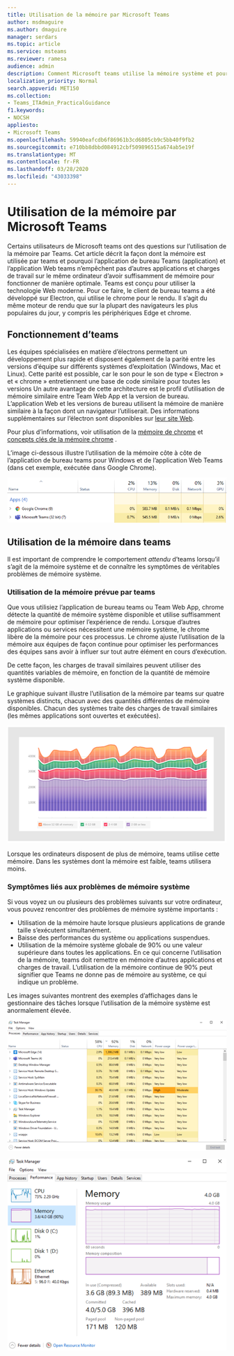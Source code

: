 ```yaml
---
title: Utilisation de la mémoire par Microsoft Teams
author: msdmaguire
ms.author: dmaguire
manager: serdars
ms.topic: article
ms.service: msteams
ms.reviewer: ramesa
audience: admin
description: Comment Microsoft teams utilise la mémoire système et pourquoi l’utilisation de la mémoire est identique entre l’application de bureau et l’application Web.
localization_priority: Normal
search.appverid: MET150
ms.collection:
- Teams_ITAdmin_PracticalGuidance
f1.keywords:
- NOCSH
appliesto:
- Microsoft Teams
ms.openlocfilehash: 59940eafcdb6f86961b3cd6805cb9c5bb40f9fb2
ms.sourcegitcommit: e710bb8dbbd084912cbf509896515a674ab5e19f
ms.translationtype: MT
ms.contentlocale: fr-FR
ms.lasthandoff: 03/28/2020
ms.locfileid: "43033398"
---
```

# <a name="how-microsoft-teams-uses-memory"></a>Utilisation de la mémoire par Microsoft Teams

Certains utilisateurs de Microsoft teams ont des questions sur l’utilisation de la mémoire par Teams. Cet article décrit la façon dont la mémoire est utilisée par teams et pourquoi l’application de bureau Teams (application) et l’application Web teams n’empêchent pas d’autres applications et charges de travail sur le même ordinateur d’avoir suffisamment de mémoire pour fonctionner de manière optimale. Teams est conçu pour utiliser la technologie Web moderne. Pour ce faire, le client de bureau teams a été développé sur Electron, qui utilise le chrome pour le rendu. Il s’agit du même moteur de rendu que sur la plupart des navigateurs les plus populaires du jour, y compris les périphériques Edge et chrome.

## <a name="how-teams-works"></a>Fonctionnement d’teams

Les équipes spécialisées en matière d’électrons permettent un développement plus rapide et disposent également de la parité entre les versions d’équipe sur différents systèmes d’exploitation (Windows, Mac et Linux). Cette parité est possible, car le son pour le son de type « Electron » et « chrome » entretiennent une base de code similaire pour toutes les versions Un autre avantage de cette architecture est le profil d’utilisation de mémoire similaire entre Team Web App et la version de bureau. L’application Web et les versions de bureau utilisent la mémoire de manière similaire à la façon dont un navigateur l’utiliserait. Des informations supplémentaires sur l’électron sont disponibles sur [leur site Web](https://electronjs.org/).

Pour plus d’informations, voir utilisation de la [mémoire de chrome](https://www.chromium.org/developers/memory-usage-backgrounder) et [concepts clés de la mémoire chrome](https://chromium.googlesource.com/chromium/src.git/+/master/docs/memory/key_concepts.md) .

L’image ci-dessous illustre l’utilisation de la mémoire côte à côte de l’application de bureau teams pour Windows et de l’application Web Teams (dans cet exemple, exécutée dans Google Chrome).

![Application de bureau teams et utilisation de la mémoire Web App](media/teams-memory-clientweb.png)

## <a name="memory-usage-in-teams"></a>Utilisation de la mémoire dans teams

Il est important de comprendre le comportement *attendu* d’teams lorsqu’il s’agit de la mémoire système et de connaître les symptômes de véritables problèmes de mémoire système.

### <a name="expected-memory-usage-by-teams"></a>Utilisation de la mémoire prévue par teams

Que vous utilisiez l’application de bureau teams ou Team Web App, chrome détecte la quantité de mémoire système disponible et utilise suffisamment de mémoire pour optimiser l’expérience de rendu. Lorsque d’autres applications ou services nécessitent une mémoire système, le chrome libère de la mémoire pour ces processus. Le chrome ajuste l’utilisation de la mémoire aux équipes de façon continue pour optimiser les performances des équipes sans avoir à influer sur tout autre élément en cours d’exécution.

De cette façon, les charges de travail similaires peuvent utiliser des quantités variables de mémoire, en fonction de la quantité de mémoire système disponible.

Le graphique suivant illustre l’utilisation de la mémoire par teams sur quatre systèmes distincts, chacun avec des quantités différentes de mémoire disponibles. Chacun des systèmes traite des charges de travail similaires (les mêmes applications sont ouvertes et exécutées).

![Utilisation de la mémoire par teams sur différents systèmes](media/teams-memory-usage.png)

Lorsque les ordinateurs disposent de plus de mémoire, teams utilise cette mémoire. Dans les systèmes dont la mémoire est faible, teams utilisera moins.

### <a name="symptoms-of-system-memory-issues"></a>Symptômes liés aux problèmes de mémoire système

Si vous voyez un ou plusieurs des problèmes suivants sur votre ordinateur, vous pouvez rencontrer des problèmes de mémoire système importants :

- Utilisation de la mémoire haute lorsque plusieurs applications de grande taille s’exécutent simultanément.
- Baisse des performances du système ou applications suspendues.
- Utilisation de la mémoire système globale de 90% ou une valeur supérieure dans toutes les applications. En ce qui concerne l’utilisation de la mémoire, teams doit remettre en mémoire d’autres applications et charges de travail. L’utilisation de la mémoire continue de 90% peut signifier que Teams ne donne pas de mémoire au système, ce qui indique un problème.

Les images suivantes montrent des exemples d’affichages dans le gestionnaire des tâches lorsque l’utilisation de la mémoire système est anormalement élevée.

![Affichage utilisation de la mémoire dans teams du gestionnaire des tâches](media/teams-memory-high-mem-process-list.png)

![Graphique utilisation de la mémoire dans teams dans le gestionnaire des tâches](media/teams-memory-high-mem-process-list2.png)
